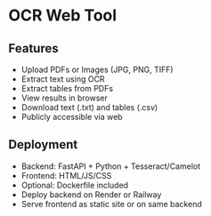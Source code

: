 # OCR Web Tool

## Features
- Upload PDFs or Images (JPG, PNG, TIFF)
- Extract text using OCR
- Extract tables from PDFs
- View results in browser
- Download text (.txt) and tables (.csv)
- Publicly accessible via web

## Deployment
- Backend: FastAPI + Python + Tesseract/Camelot
- Frontend: HTML/JS/CSS
- Optional: Dockerfile included
- Deploy backend on Render or Railway
- Serve frontend as static site or on same backend
